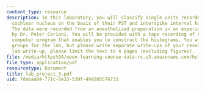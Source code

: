 ```yaml
---
content_type: resource
description: In this laboratory, you will classify single units recorded from the
  cochlear nucleus on the basis of their PST and interspike interval histogram shapes.
  The data were recorded from an anesthetized preparation in an experiment performed
  by Dr. Peter Cariani. You will be provided with a tape recording of spikes and a
  computer program that enables you to construct the histograms. You will work in
  groups for the lab, but please write separate write-ups of your results. For your
  lab write-up, please limit the text to 4 pages (excluding figures).
file: /media/https%3A/open-learning-course-data-rc.s3.amazonaws.com/hst-723j-neural-coding-and-perception-of-sound-spring-2005/7dabaa84771c0e33539f499205576733_lab_project_3.pdf
file_type: application/pdf
resourcetype: Document
title: lab_project_3.pdf
uid: 7dabaa84-771c-0e33-539f-499205576733
---
```

